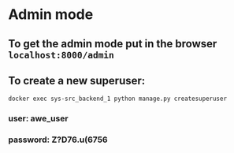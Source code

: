 # Admin mode
## To get the admin mode put in the browser `localhost:8000/admin`
## To create a new superuser: 
`docker exec sys-src_backend_1 python manage.py createsuperuser`
### user: awe_user
### password: Z?D76.u(6756
